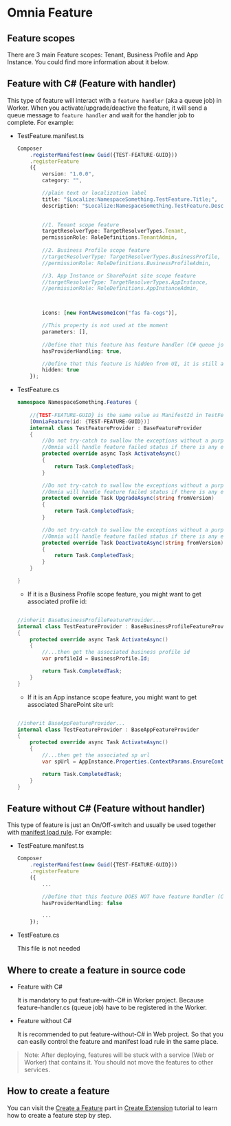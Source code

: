 # Omnia Feature

## Feature scopes

There are 3 main Feature scopes: Tenant, Business Profile and App Instance. You could find more information about it below.

## Feature with C# (Feature with handler)

This type of feature will interact with a `feature handler` (aka a queue job) in Worker. When you activate/upgrade/deactive the feature, it will send a queue message to `feature handler` and wait for the handler job to complete. For example: 

- TestFeature.manifest.ts

    ```ts
    Composer
        .registerManifest(new Guid({TEST-FEATURE-GUID}))
        .registerFeature
        ({
            version: "1.0.0",
            category: "",

            //plain text or localization label
            title: "$Localize:NamespaceSomething.TestFeature.Title;",
            description: "$Localize:NamespaceSomething.TestFeature.Description;",
            

            //1. Tenant scope feature
            targetResolverType: TargetResolverTypes.Tenant,
            permissionRole: RoleDefinitions.TenantAdmin,
            
            //2. Business Profile scope feature
            //targetResolverType: TargetResolverTypes.BusinessProfile,
            //permissionRole: RoleDefinitions.BusinessProfileAdmin,        

            //3. App Instance or SharePoint site scope feature
            //targetResolverType: TargetResolverTypes.AppInstance,
            //permissionRole: RoleDefinitions.AppInstanceAdmin,



            icons: [new FontAwesomeIcon("fas fa-cogs")],

            //This property is not used at the moment
            parameters: [], 
            
            //Define that this feature has feature handler (C# queue job) 
            hasProviderHandling: true,

            //Define that this feature is hidden from UI, it is still able to activate through Swagger/Postman. 
            hidden: true
        });
    ```

- TestFeature.cs

    ```cs
    namespace NamespaceSomething.Features {
        
        //{TEST-FEATURE-GUID} is the same value as ManifestId in TestFeature.manifest.ts
        [OmniaFeature(id: {TEST-FEATURE-GUID})]
        internal class TestFeatureProvider : BaseFeatureProvider
        {
            //Do not try-catch to swallow the exceptions without a purpose
            //Omnia will handle feature failed status if there is any errors
            protected override async Task ActivateAsync()
            {
                return Task.CompletedTask;
            }

            //Do not try-catch to swallow the exceptions without a purpose
            //Omnia will handle feature failed status if there is any errors
            protected override Task UpgradeAsync(string fromVersion)
            {
                return Task.CompletedTask;
            }

            //Do not try-catch to swallow the exceptions without a purpose
            //Omnia will handle feature failed status if there is any errors
            protected override Task DeactivateAsync(string fromVersion)
            {
                return Task.CompletedTask;
            }
        }

    }
    ```

    - If it is a Business Profile scope feature, you might want to get associated profile id:

    ```cs
    
    //inherit BaseBusinessProfileFeatureProvider...
    internal class TestFeatureProvider : BaseBusinessProfileFeatureProvider
    {
        protected override async Task ActivateAsync()
        {
            //...then get the associated business profile id 
            var profileId = BusinessProfile.Id;

            return Task.CompletedTask;
        }
    }

    ```

    - If it is an App instance scope feature, you might want to get associated SharePoint site url:

    ```cs

    //inherit BaseAppFeatureProvider...
    internal class TestFeatureProvider : BaseAppFeatureProvider
    {
        protected override async Task ActivateAsync()
        {
            //...then get the associated sp url
            var spUrl = AppInstance.Properties.ContextParams.EnsureContextParamStringValue(Fx.SharePoint.Constants.Parameters.SPUrl);

            return Task.CompletedTask;
        }
    }


    ```

## Feature without C# (Feature without handler)

This type of feature is just an On/Off-switch and usually be used together with [manifest load rule](https://github.com/preciofishbone/OmniaFx/tree/master/docs/tutorials/omnia-learn/manifest-load-rule#manifest-custom-load-rule). For example: 

- TestFeature.manifest.ts

    ```ts
    Composer
        .registerManifest(new Guid({TEST-FEATURE-GUID}))
        .registerFeature
        ({
            ...

            //Define that this feature DOES NOT have feature handler (C#) 
            hasProviderHandling: false

            ...
        });
    ```

- TestFeature.cs 
  
  This file is not needed


## Where to create a feature in source code

- Feature with C#

    It is mandatory to put feature-with-C# in Worker project. Because feature-handler.cs (queue job) have to be registered in the Worker. 

- Feature without C#

    It is recommended to put feature-without-C# in Web project. So that you can easily control the feature and manifest load rule in the same place.

> Note: After deploying, features will be stuck with a service (Web or Worker) that contains it. You should not move the features to other services.

## How to create a feature

You can visit the [Create a Feature](https://github.com/preciofishbone/OmniaFx/tree/master/docs/tutorials/first-extension/create-feature#create-a-feature) part in [Create Extension](https://github.com/preciofishbone/OmniaFx/tree/master/docs/tutorials/first-extension#build-your-first-extension-like-a-boss) tutorial to learn how to create a feature step by step. 